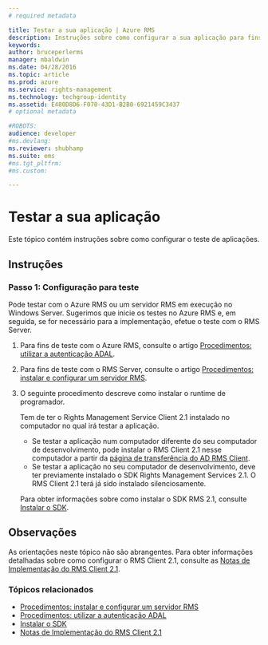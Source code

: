 ```yaml
---
# required metadata

title: Testar a sua aplicação | Azure RMS
description: Instruções sobre como configurar a sua aplicação para fins de teste.
keywords:
author: bruceperlerms
manager: mbaldwin
ms.date: 04/28/2016
ms.topic: article
ms.prod: azure
ms.service: rights-management
ms.technology: techgroup-identity
ms.assetid: E480D8D6-F070-43D1-B2B0-6921459C3437
# optional metadata

#ROBOTS:
audience: developer
#ms.devlang:
ms.reviewer: shubhamp
ms.suite: ems
#ms.tgt_pltfrm:
#ms.custom:

---
```


# Testar a sua aplicação

Este tópico contém instruções sobre como configurar o teste de aplicações.

## Instruções

### Passo 1: Configuração para teste

Pode testar com o Azure RMS ou um servidor RMS em execução no Windows Server. Sugerimos que inicie os testes no Azure RMS e, em seguida, se for necessário para a implementação, efetue o teste com o RMS Server.

1. Para fins de teste com o Azure RMS, consulte o artigo [Procedimentos: utilizar a autenticação ADAL](how-to-use-adal-authentication.md).
2. Para fins de teste com o RMS Server, consulte o artigo [Procedimentos: instalar e configurar um servidor RMS](how-to-install-and-configure-an-rms-server.md).
3. O seguinte procedimento descreve como instalar o runtime de programador.

   Tem de ter o Rights Management Service Client 2.1 instalado no computador no qual irá testar a aplicação.
   - Se testar a aplicação num computador diferente do seu computador de desenvolvimento, pode instalar o RMS Client 2.1 nesse computador a partir da [página de transferência do AD RMS Client](http://www.microsoft.com/en-us/download/details.aspx?id=38396).
   - Se testar a aplicação no seu computador de desenvolvimento, deve ter previamente instalado o SDK Rights Management Services 2.1. O RMS Client 2.1 terá já sido instalado silenciosamente.

    Para obter informações sobre como instalar o SDK RMS 2.1, consulte [Instalar o SDK](create-your-first-rights-aware-application.md).

## Observações

As orientações neste tópico não são abrangentes. Para obter informações detalhadas sobre como configurar o RMS Client 2.1, consulte as [Notas de Implementação do RMS Client 2.1](https://technet.microsoft.com/en-us/library/jj159267(WS.10).aspx).

### Tópicos relacionados

* [Procedimentos: instalar e configurar um servidor RMS](how-to-install-and-configure-an-rms-server.md)
* [Procedimentos: utilizar a autenticação ADAL](how-to-use-adal-authentication,md)
* [Instalar o SDK](create-your-first-rights-aware-application.md)
* [Notas de Implementação do RMS Client 2.1](https://technet.microsoft.com/en-us/library/jj159267(WS.10).aspx)
 

 


<!--HONumber=Jun16_HO2-->


